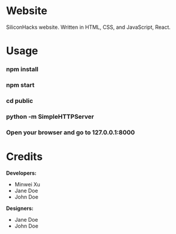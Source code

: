 # Website
SiliconHacks website. Written in HTML, CSS, and JavaScript, React.

# Usage
### npm install
### npm start
### cd public
### python -m SimpleHTTPServer
### Open your browser and go to 127.0.0.1:8000

# Credits
**Developers:**
* Minwei Xu
* Jane Doe
* John Doe

**Designers:**
* Jane Doe
* John Doe
